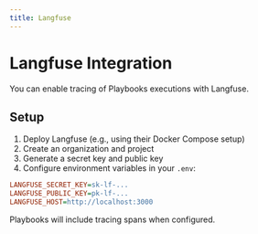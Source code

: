 ```yaml
---
title: Langfuse
---
```


# Langfuse Integration

You can enable tracing of Playbooks executions with Langfuse.

## Setup

1. Deploy Langfuse (e.g., using their Docker Compose setup)
2. Create an organization and project
3. Generate a secret key and public key
4. Configure environment variables in your `.env`:

```ini
LANGFUSE_SECRET_KEY=sk-lf-...
LANGFUSE_PUBLIC_KEY=pk-lf-...
LANGFUSE_HOST=http://localhost:3000
```

Playbooks will include tracing spans when configured.


